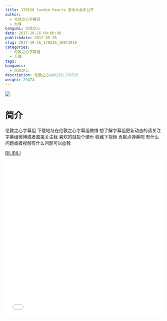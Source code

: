 ```yaml
---
title: 170526 london hearts 游泳大会未公开
author: 
  - 伦敦之心字幕组
  - 九條
bangumi: 伦敦之心
date: 2017-10-16 00:00:00
publishdate: 2017-05-26
slug: 2017-10-16_170526_10873910
categories: 
  - 伦敦之心字幕组
  - 九條
tags: 
bangumis: 
  - 伦敦之心
description: 伦敦之心&#8226;170526
weight: 29474
---
```


![](https://i.imgur.com/4yP0LR2.jpg)

# 简介  
伦敦之心字幕组
下载地址在伦敦之心字幕组微博 想了解字幕组更新动态的请关注字幕组微博或者直接关注我 喜欢的就投个硬币 收藏下视频 贡献点弹幕吧 有什么问题或者视频有什么问题可以@我

  [BILIBILI](https://www.bilibili.com/video/av10873910/)


<div class="vcontainer">  <iframe class='video' src="//www.bilibili.com/html/html5player.html?cid=18004830&aid=10873910" width="100%" height="500" frameborder="0" allowfullscreen="allowfullscreen"></iframe></div>
